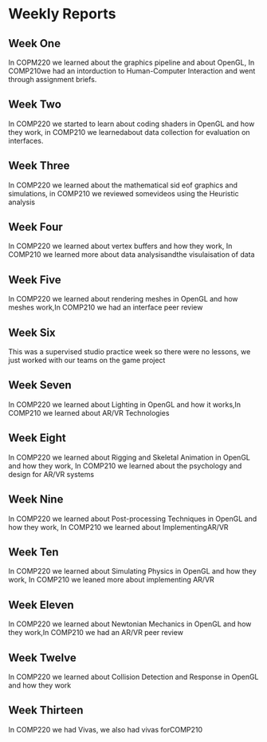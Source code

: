 # Weekly Reports

## Week One
In COPM220 we learned about the graphics pipeline and about OpenGL, In COMP210we had an intorduction to Human-Computer Interaction and went through assignment briefs.

## Week Two
In COMP220 we started to learn about coding shaders in OpenGL and how they work, in COMP210 we learnedabout data collection for evaluation on interfaces.

## Week Three

In COMP220 we learned about the mathematical sid eof graphics and simulations, in COMP210 we reviewed somevideos using the Heuristic analysis
## Week Four
In COMP220 we learned about vertex buffers and how they work, In COMP210 we learned more about data analysisandthe visulaisation of data

## Week Five
In COMP220 we learned about rendering meshes in OpenGL and how meshes work,In COMP210 we had an interface peer review

## Week Six
This was a supervised studio practice week so there were no lessons, we just worked with our teams on the game project

## Week Seven
In COMP220 we learned about Lighting in OpenGL and how it works,In COMP210 we learned about AR/VR Technologies

## Week Eight
In COMP220 we learned about Rigging and Skeletal Animation in OpenGL and how they work, In COMP210 we learned about the psychology and design for AR/VR systems

## Week Nine
In COMP220 we learned about Post-processing Techniques in OpenGL and how they work, In COMP210 we learned about ImplementingAR/VR

## Week Ten
In COMP220 we learned about Simulating Physics in OpenGL and how they work, In COMP210 we leaned more about implementing AR/VR

## Week Eleven
In COMP220 we learned about Newtonian Mechanics in OpenGL and how they work,In COMP210 we had an AR/VR peer review

## Week Twelve
In COMP220 we learned about Collision Detection and Response in OpenGL and how they work

## Week Thirteen
In COMP220 we had Vivas, we also had vivas forCOMP210
